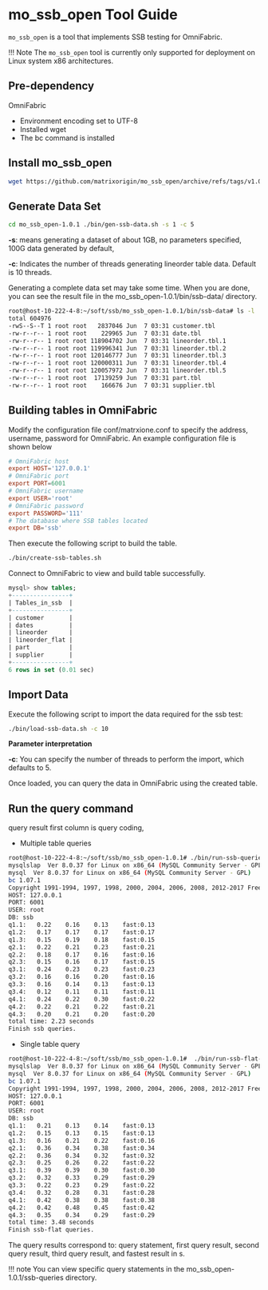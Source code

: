 # mo_ssb_open Tool Guide

`mo_ssb_open` is a tool that implements SSB testing for OmniFabric.

!!! Note
    The `mo_ssb_open` tool is currently only supported for deployment on Linux system x86 architectures.

## Pre-dependency

OmniFabric
- Environment encoding set to UTF-8
- Installed wget
- The bc command is installed

## Install mo_ssb_open

```bash
wget https://github.com/matrixorigin/mo_ssb_open/archive/refs/tags/v1.0.1.zip unzip v1.0.1.zip
```

## Generate Data Set

```bash
cd mo_ssb_open-1.0.1 ./bin/gen-ssb-data.sh -s 1 -c 5
```

**-s**: means generating a dataset of about 1GB, no parameters specified, 100G data generated by default,

**-c**: Indicates the number of threads generating lineorder table data. Default is 10 threads.

Generating a complete data set may take some time. When you are done, you can see the result file in the mo_ssb_open-1.0.1/bin/ssb-data/ directory.

```bash
root@host-10-222-4-8:~/soft/ssb/mo_ssb_open-1.0.1/bin/ssb-data# ls -l
total 604976
-rwS--S--T 1 root root   2837046 Jun  7 03:31 customer.tbl
-rw-r--r-- 1 root root    229965 Jun  7 03:31 date.tbl
-rw-r--r-- 1 root root 118904702 Jun  7 03:31 lineorder.tbl.1
-rw-r--r-- 1 root root 119996341 Jun  7 03:31 lineorder.tbl.2
-rw-r--r-- 1 root root 120146777 Jun  7 03:31 lineorder.tbl.3
-rw-r--r-- 1 root root 120000311 Jun  7 03:31 lineorder.tbl.4
-rw-r--r-- 1 root root 120057972 Jun  7 03:31 lineorder.tbl.5
-rw-r--r-- 1 root root  17139259 Jun  7 03:31 part.tbl
-rw-r--r-- 1 root root    166676 Jun  7 03:31 supplier.tbl
```

## Building tables in OmniFabric

Modify the configuration file conf/matrxione.conf to specify the address, username, password for OmniFabric. An example configuration file is shown below

```conf
# OmniFabric host
export HOST='127.0.0.1'
# OmniFabric port
export PORT=6001
# OmniFabric username
export USER='root'
# OmniFabric password
export PASSWORD='111'
# The database where SSB tables located
export DB='ssb'
```

Then execute the following script to build the table.

```bash
./bin/create-ssb-tables.sh
```

Connect to OmniFabric to view and build table successfully.

```sql
mysql> show tables;
+----------------+
| Tables_in_ssb  |
+----------------+
| customer       |
| dates          |
| lineorder      |
| lineorder_flat |
| part           |
| supplier       |
+----------------+
6 rows in set (0.01 sec)
```

## Import Data

Execute the following script to import the data required for the ssb test:

```bash
./bin/load-ssb-data.sh -c 10
```

**Parameter interpretation**

**-c**: You can specify the number of threads to perform the import, which defaults to 5.

Once loaded, you can query the data in OmniFabric using the created table.

## Run the query command

query result first column is query coding,

- Multiple table queries

```bash
root@host-10-222-4-8:~/soft/ssb/mo_ssb_open-1.0.1# ./bin/run-ssb-queries.sh
mysqlslap  Ver 8.0.37 for Linux on x86_64 (MySQL Community Server - GPL)
mysql  Ver 8.0.37 for Linux on x86_64 (MySQL Community Server - GPL)
bc 1.07.1
Copyright 1991-1994, 1997, 1998, 2000, 2004, 2006, 2008, 2012-2017 Free Software Foundation, Inc.
HOST: 127.0.0.1
PORT: 6001
USER: root
DB: ssb
q1.1:	0.22	0.16	0.13	fast:0.13
q1.2:	0.17	0.17	0.17	fast:0.17
q1.3:	0.15	0.19	0.18	fast:0.15
q2.1:	0.22	0.21	0.23	fast:0.21
q2.2:	0.18	0.17	0.16	fast:0.16
q2.3:	0.15	0.16	0.17	fast:0.15
q3.1:	0.24	0.23	0.23	fast:0.23
q3.2:	0.16	0.16	0.20	fast:0.16
q3.3:	0.16	0.14	0.13	fast:0.13
q3.4:	0.12	0.11	0.11	fast:0.11
q4.1:	0.24	0.22	0.30	fast:0.22
q4.2:	0.22	0.21	0.22	fast:0.21
q4.3:	0.20	0.21	0.20	fast:0.20
total time: 2.23 seconds
Finish ssb queries.
```

- Single table query

```bash
root@host-10-222-4-8:~/soft/ssb/mo_ssb_open-1.0.1#  ./bin/run-ssb-flat-queries.sh
mysqlslap  Ver 8.0.37 for Linux on x86_64 (MySQL Community Server - GPL)
mysql  Ver 8.0.37 for Linux on x86_64 (MySQL Community Server - GPL)
bc 1.07.1
Copyright 1991-1994, 1997, 1998, 2000, 2004, 2006, 2008, 2012-2017 Free Software Foundation, Inc.
HOST: 127.0.0.1
PORT: 6001
USER: root
DB: ssb
q1.1:	0.21	0.13	0.14	fast:0.13
q1.2:	0.15	0.13	0.15	fast:0.13
q1.3:	0.16	0.21	0.22	fast:0.16
q2.1:	0.36	0.34	0.38	fast:0.34
q2.2:	0.36	0.34	0.32	fast:0.32
q2.3:	0.25	0.26	0.22	fast:0.22
q3.1:	0.39	0.39	0.30	fast:0.30
q3.2:	0.32	0.33	0.29	fast:0.29
q3.3:	0.22	0.23	0.29	fast:0.22
q3.4:	0.32	0.28	0.31	fast:0.28
q4.1:	0.42	0.38	0.38	fast:0.38
q4.2:	0.42	0.48	0.45	fast:0.42
q4.3:	0.35	0.34	0.29	fast:0.29
total time: 3.48 seconds
Finish ssb-flat queries.
```

The query results correspond to: query statement, first query result, second query result, third query result, and fastest result in s.

!!! note
    You can view specific query statements in the mo_ssb_open-1.0.1/ssb-queries directory.